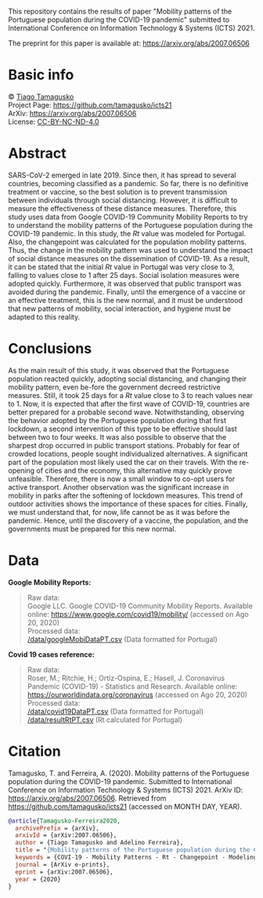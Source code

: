 This repository contains the results of paper "Mobility patterns of the Portuguese population during the COVID-19 pandemic" submitted to International Conference on Information Technology & Systems (ICTS) 2021.

The preprint for this paper is available at: https://arxiv.org/abs/2007.06506  

# Basic info
© [Tiago Tamagusko](https://tamagusko.github.io)  
Project Page: https://github.com/tamagusko/icts21  
ArXiv: https://arxiv.org/abs/2007.06506  
License: [CC-BY-NC-ND-4.0](/LICENSE)

# Abstract
SARS-CoV-2 emerged in late 2019. Since then, it has spread to several countries, becoming classified as a pandemic. So far, there is no definitive treatment or vaccine, so the best solution is to prevent transmission between individuals through social distancing. However, it is difficult to measure the effectiveness of these distance measures. Therefore, this study uses data from Google COVID-19 Community Mobility Reports to try to understand the mobility patterns of the Portuguese population during the COVID-19 pandemic. In this study, the *Rt* value was modeled for Portugal. Also, the changepoint was calculated for the population mobility patterns. Thus, the change in the mobility pattern was used to understand the impact of social distance measures on the dissemination of COVID-19. As a result, it can be stated that the initial *Rt* value in Portugal was very close to 3, falling to values close to 1 after 25 days. Social isolation measures were adopted quickly. Furthermore, it was observed that public transport was avoided during the pandemic. Finally, until the emergence of a vaccine or an effective treatment, this is the new normal, and it must be understood that new patterns of mobility, social interaction, and hygiene must be adapted to this reality.

# Conclusions
As the main result of this study, it was observed that the Portuguese population reacted quickly, adopting social distancing, and changing their mobility pattern, even be-fore the government decreed restrictive measures. Still, it took 25 days for a *Rt* value close to 3 to reach values near to 1. Now, it is expected that after the first wave of COVID-19, countries are better prepared for a probable second wave. Notwithstanding, observing the behavior adopted by the Portuguese population during that first lockdown, a second intervention of this type to be effective should last between two to four weeks.
It was also possible to observe that the sharpest drop occurred in public transport stations. Probably for fear of crowded locations, people sought individualized alternatives. A significant part of the population most likely used the car on their travels. With the re-opening of cities and the economy, this alternative may quickly prove unfeasible. Therefore, there is now a small window to co-opt users for active transport. Another observation was the significant increase in mobility in parks after the softening of lockdown measures. This trend of outdoor activities shows the importance of these spaces for cities.
Finally, we must understand that, for now, life cannot be as it was before the pandemic. Hence, until the discovery of a vaccine, the population, and the governments must be prepared for this new normal.

# Data
**Google Mobility Reports:**  
> Raw data:  
> Google LLC. Google COVID-19 Community Mobility Reports. Available online: https://www.google.com/covid19/mobility/ (accessed on Ago 20, 2020)  
> Processed data:  
> <a href="https://raw.githubusercontent.com/tamagusko/icts21/master/data/googleMobiDataPT.csv">/data/googleMobiDataPT.csv</a> (Data formatted for Portugal)

**Covid 19 cases reference:**
> Raw data:  
> Roser, M.; Ritchie, H.; Ortiz-Ospina, E.; Hasell, J. Coronavirus Pandemic (COVID-19) - Statistics and Research. Available online: https://ourworldindata.org/coronavirus (accessed on Ago 20, 2020)  
> Processed data:  
> <a href="https://raw.githubusercontent.com/tamagusko/icts21/master/data/covid19DataPT.csv">/data/covid19DataPT.csv</a> (Data formatted for Portugal)  
> <a href="https://raw.githubusercontent.com/tamagusko/icts21/master/data/resultRtPT.csv">/data/resultRtPT.csv</a> (Rt calculated for Portugal)

# Citation
Tamagusko, T. and Ferreira, A. (2020). Mobility patterns of the Portuguese population during the COVID-19 pandemic. Submitted to  International Conference on Information Technology & Systems (ICTS) 2021. ArXiv ID: https://arxiv.org/abs/2007.06506. Retrieved from https://github.com/tamagusko/icts21 (accessed on MONTH DAY, YEAR).

```bibtex
@article{Tamagusko-Ferreira2020,
  archivePrefix = {arXiv},
  arxivId = {arXiv:2007.06506},
  author = {Tiago Tamagusko and Adelino Ferreira},
  title = "{Mobility patterns of the Portuguese population during the COVID-19 pandemic}",
  keywords = {COVI-19 - Mobility Patterns - Rt - Changepoint - Modeling},
  journal = {ArXiv e-prints},
  eprint = {arXiv:2007.06506},
  year = {2020}
}
```
